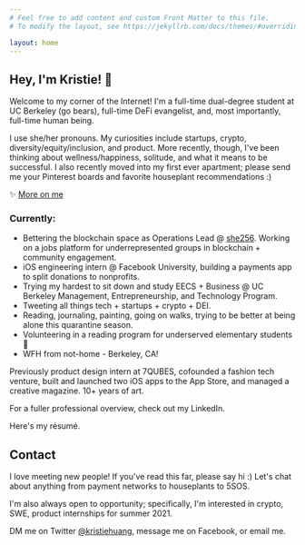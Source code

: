 ```yaml
---
# Feel free to add content and custom Front Matter to this file.
# To modify the layout, see https://jekyllrb.com/docs/themes/#overriding-theme-defaults

layout: home
---
```


## Hey, I'm Kristie! 👋
Welcome to my corner of the Internet! I'm a full-time dual-degree student at UC Berkeley (go bears), full-time DeFi evangelist, and, most importantly, full-time human being.

I use she/her pronouns. My curiosities include startups, crypto, diversity/equity/inclusion, and product. More recently, though, I've been thinking about wellness/happiness, solitude, and what it means to be successful. I also recently moved into my first ever apartment; please send me your Pinterest boards and favorite houseplant recommendations :)

✨ [More on me](/more-on-me)

### Currently:
* Bettering the blockchain space as Operations Lead @ [she256][#she256]. Working on a jobs platform for underrepresented groups in blockchain + community engagement.
* iOS engineering intern @ Facebook University, building a payments app to split donations to nonprofits.
* Trying my hardest to sit down and study EECS + Business @ UC Berkeley Management, Entrepreneurship, and Technology Program.
* Tweeting all things tech + startups + crypto + DEI.
* Reading, journaling, painting, going on walks, trying to be better at being alone this quarantine season.
* Volunteering in a reading program for underserved elementary students 🥰
* WFH from not-home - Berkeley, CA!

Previously product design intern at 7QUBES, cofounded a fashion tech venture, built and launched two iOS apps to the App Store, and managed a creative magazine. 10+ years of art.

For a fuller professional overview, check out my LinkedIn.

Here's my résumé.

## Contact
I love meeting new people! If you've read this far, please say hi :) Let's chat about anything from payment networks to houseplants to 5SOS.

I'm also always open to opportunity; specifically, I'm interested in crypto, SWE, product internships for summer 2021.

DM me on Twitter [@kristiehuang](https://twitter.com/kristiehuang), message me on Facebook, or email me.

[#she256]: http://she256.org/